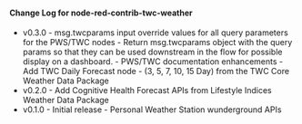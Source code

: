 #### Change Log for node-red-contrib-twc-weather

- v0.3.0 - msg.twcparams input override values for all query parameters for the PWS/TWC nodes
         - Return  msg.twcparams object with the query params so that they can be used downstream in the flow for possible display on a dashboard.
         - PWS/TWC documentation enhancements
         - Add TWC Daily Forecast node - (3, 5, 7, 10, 15 Day) from the TWC Core Weather Data Package
- v0.2.0 - Add Cognitive Health Forecast APIs from Lifestyle Indices Weather Data Package
- v0.1.0 - Initial release - Personal Weather Station wunderground APIs
